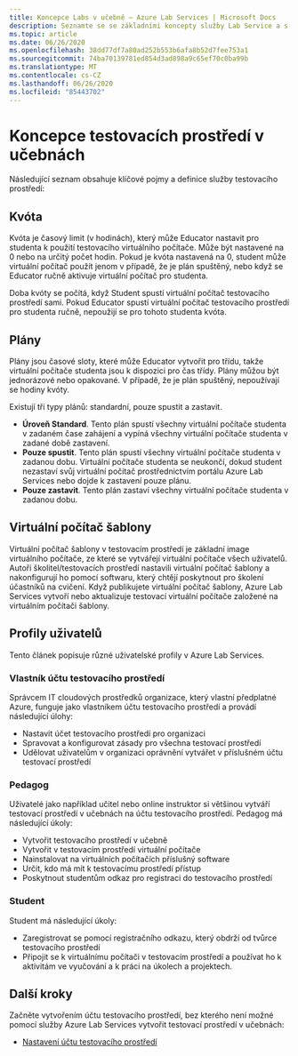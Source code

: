 ```yaml
---
title: Koncepce Labs v učebně – Azure Lab Services | Microsoft Docs
description: Seznamte se se základními koncepty služby Lab Service a s tím, jak usnadňují vytváření a správu cvičení.
ms.topic: article
ms.date: 06/26/2020
ms.openlocfilehash: 38dd77df7a80ad252b553b6afa8b52d7fee753a1
ms.sourcegitcommit: 74ba70139781ed854d3ad898a9c65ef70c0ba99b
ms.translationtype: MT
ms.contentlocale: cs-CZ
ms.lasthandoff: 06/26/2020
ms.locfileid: "85443702"
---
```

# <a name="classroom-labs-concepts"></a>Koncepce testovacích prostředí v učebnách

Následující seznam obsahuje klíčové pojmy a definice služby testovacího prostředí:

## <a name="quota"></a>Kvóta

Kvóta je časový limit (v hodinách), který může Educator nastavit pro studenta k použití testovacího virtuálního počítače. Může být nastavené na 0 nebo na určitý počet hodin. Pokud je kvóta nastavená na 0, student může virtuální počítač použít jenom v případě, že je plán spuštěný, nebo když se Educator ručně aktivuje virtuální počítač pro studenta.  

Doba kvóty se počítá, když Student spustí virtuální počítač testovacího prostředí sami.  Pokud Educator spustí virtuální počítač testovacího prostředí pro studenta ručně, nepoužijí se pro tohoto studenta kvóta.

## <a name="schedules"></a>Plány

Plány jsou časové sloty, které může Educator vytvořit pro třídu, takže virtuální počítače studenta jsou k dispozici pro čas třídy.  Plány můžou být jednorázové nebo opakované.  V případě, že je plán spuštěný, nepoužívají se hodiny kvóty.

Existují tři typy plánů: standardní, pouze spustit a zastavit.

- **Úroveň Standard**.  Tento plán spustí všechny virtuální počítače studenta v zadaném čase zahájení a vypíná všechny virtuální počítače studenta v zadané době zastavení.
- **Pouze spustit**.   Tento plán spustí všechny virtuální počítače studenta v zadanou dobu.  Virtuální počítače studenta se neukončí, dokud student nezastaví svůj virtuální počítač prostřednictvím portálu Azure Lab Services nebo dojde k zastavení pouze plánu.
- **Pouze zastavit**.  Tento plán zastaví všechny virtuální počítače studenta v zadanou dobu.  

## <a name="template-virtual-machine"></a>Virtuální počítač šablony

Virtuální počítač šablony v testovacím prostředí je základní image virtuálního počítače, ze které se vytvářejí virtuální počítače všech uživatelů. Autoři školitel/testovacích prostředí nastavili virtuální počítač šablony a nakonfigurují ho pomocí softwaru, který chtějí poskytnout pro školení účastníků na cvičení. Když publikujete virtuální počítač šablony, Azure Lab Services vytvoří nebo aktualizuje testovací virtuální počítače založené na virtuálním počítači šablony.

## <a name="user-profiles"></a>Profily uživatelů

Tento článek popisuje různé uživatelské profily v Azure Lab Services.

### <a name="lab-account-owner"></a>Vlastník účtu testovacího prostředí

Správcem IT cloudových prostředků organizace, který vlastní předplatné Azure, funguje jako vlastníkem účtu testovacího prostředí a provádí následující úlohy:

- Nastavit účet testovacího prostředí pro organizaci
- Spravovat a konfigurovat zásady pro všechna testovací prostředí
- Udělovat uživatelům v organizaci oprávnění vytvářet v příslušném účtu testovací prostředí

### <a name="educator"></a>Pedagog

Uživatelé jako například učitel nebo online instruktor si většinou vytváří testovací prostředí v učebnách na účtu testovacího prostředí. Pedagog má následující úkoly:

- Vytvořit testovacího prostředí v učebně
- Vytvořit v testovacím prostředí virtuální počítače
- Nainstalovat na virtuálních počítačích příslušný software
- Určit, kdo má mít k testovacímu prostředí přístup
- Poskytnout studentům odkaz pro registraci do testovacího prostředí

### <a name="student"></a>Student

Student má následující úkoly:

- Zaregistrovat se pomocí registračního odkazu, který obdrží od tvůrce testovacího prostředí
- Připojit se k virtuálnímu počítači v testovacím prostředí a používat ho k aktivitám ve vyučování a k práci na úkolech a projektech.

## <a name="next-steps"></a>Další kroky

Začněte vytvořením účtu testovacího prostředí, bez kterého není možné pomocí služby Azure Lab Services vytvořit testovací prostředí v učebnách:

- [Nastavení účtu testovacího prostředí](tutorial-setup-lab-account.md)
